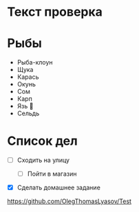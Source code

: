 # Текст проверка

# Рыбы
* Рыба-клоун
* Щука
* Карась
* Окунь
* Сом
* Карп
* Язь :star2:
* Сельдь

# Список дел
* [ ] Сходить на улицу
    * [ ] Пойти в магазин
* [X] Сделать домашнее задание


https://github.com/OlegThomasLyasov/Test